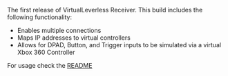 The first release of VirtualLeverless Receiver. This build includes the following functionality:

- Enables multiple connections
- Maps IP addresses to virtual controllers
- Allows for DPAD, Button, and Trigger inputs to be simulated via a virtual Xbox 360 Controller

For usage check the [README](https://github.com/jackjburnett/VirtualLeverlessReceiver/blob/master/README.md)